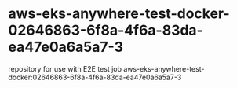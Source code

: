# aws-eks-anywhere-test-docker-02646863-6f8a-4f6a-83da-ea47e0a6a5a7-3
repository for use with E2E test job aws-eks-anywhere-test-docker:02646863-6f8a-4f6a-83da-ea47e0a6a5a7-3
